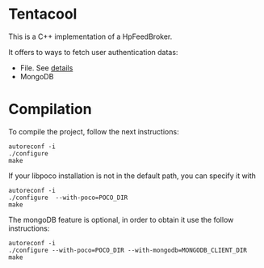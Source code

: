 Tentacool
=========

This is a C++ implementation of a HpFeedBroker.

It offers to ways to fetch user authentication datas:
 - File. See [details](docs/file.md)
 - MongoDB

Compilation
===========

To compile the project, follow the next instructions:

```
autoreconf -i
./configure
make
```

If your libpoco installation is not in the default path, you can specify it with

```
autoreconf -i
./configure  --with-poco=POCO_DIR
make
```

The mongoDB feature is optional, in order to obtain it use the follow instructions:

```
autoreconf -i
./configure --with-poco=POCO_DIR --with-mongodb=MONGODB_CLIENT_DIR
make
```
